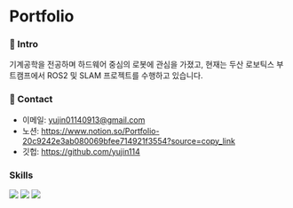 # Portfolio


### 📌 Intro

기계공학을 전공하며 하드웨어 중심의 로봇에 관심을 가졌고, 현재는 두산 로보틱스 부트캠프에서 ROS2 및 SLAM 프로젝트를 수행하고 있습니다. 

### 📌 Contact

- 이메일: yujin01140913@gmail.com
- 노션: https://www.notion.so/Portfolio-20c9242e3ab080069bfee714921f3554?source=copy_link
- 깃헙: https://github.com/yujin114


### Skills

<p>
  <img src="https://img.shields.io/badge/Python-3776AB?style=for-the-badge&logo=python&logoColor=white"/>
  <img src="https://img.shields.io/badge/C%2B%2B-00599C?style=for-the-badge&logo=c%2B%2B&logoColor=white"/>
  <img src="https://img.shields.io/badge/ROS2-22314E?style=for-the-badge&logo=openjdk&logoColor=white"/>
</p>
